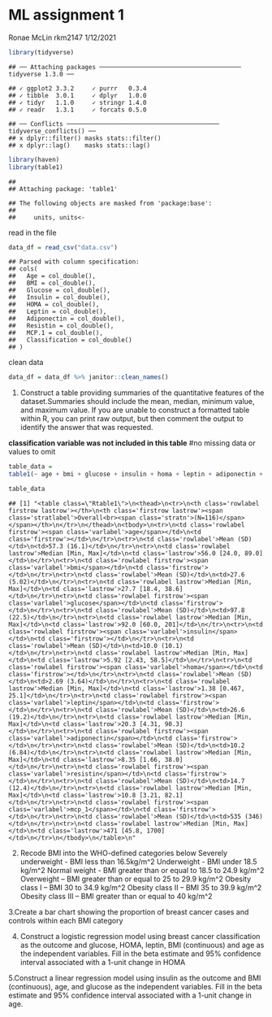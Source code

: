 ML assignment 1
================
Ronae McLin rkm2147
1/12/2021

``` r
library(tidyverse)
```

    ## ── Attaching packages ─────────────────────────────────────── tidyverse 1.3.0 ──

    ## ✓ ggplot2 3.3.2     ✓ purrr   0.3.4
    ## ✓ tibble  3.0.1     ✓ dplyr   1.0.0
    ## ✓ tidyr   1.1.0     ✓ stringr 1.4.0
    ## ✓ readr   1.3.1     ✓ forcats 0.5.0

    ## ── Conflicts ────────────────────────────────────────── tidyverse_conflicts() ──
    ## x dplyr::filter() masks stats::filter()
    ## x dplyr::lag()    masks stats::lag()

``` r
library(haven)
library(table1)
```

    ## 
    ## Attaching package: 'table1'

    ## The following objects are masked from 'package:base':
    ## 
    ##     units, units<-

read in the file

``` r
data_df = read_csv("data.csv")
```

    ## Parsed with column specification:
    ## cols(
    ##   Age = col_double(),
    ##   BMI = col_double(),
    ##   Glucose = col_double(),
    ##   Insulin = col_double(),
    ##   HOMA = col_double(),
    ##   Leptin = col_double(),
    ##   Adiponectin = col_double(),
    ##   Resistin = col_double(),
    ##   MCP.1 = col_double(),
    ##   Classification = col_double()
    ## )

clean data

``` r
data_df = data_df %>% janitor::clean_names()
```

1.  Construct a table providing summaries of the quantitative features
    of the dataset.Summaries should include the mean, median, minimum
    value, and maximum value. If you are unable to construct a formatted
    table within R, you can print raw output, but then comment the
    output to identify the answer that was requested.

**classification variable was not included in this table** \#no missing
data or values to omit

``` r
table_data = 
table1(~ age + bmi + glucose + insulin + homa + leptin + adiponectin + resistin + mcp_1, data = data_df)
```

``` r
table_data
```

    ## [1] "<table class=\"Rtable1\">\n<thead>\n<tr>\n<th class='rowlabel firstrow lastrow'></th>\n<th class='firstrow lastrow'><span class='stratlabel'>Overall<br><span class='stratn'>(N=116)</span></span></th>\n</tr>\n</thead>\n<tbody>\n<tr>\n<td class='rowlabel firstrow'><span class='varlabel'>age</span></td>\n<td class='firstrow'></td>\n</tr>\n<tr>\n<td class='rowlabel'>Mean (SD)</td>\n<td>57.3 (16.1)</td>\n</tr>\n<tr>\n<td class='rowlabel lastrow'>Median [Min, Max]</td>\n<td class='lastrow'>56.0 [24.0, 89.0]</td>\n</tr>\n<tr>\n<td class='rowlabel firstrow'><span class='varlabel'>bmi</span></td>\n<td class='firstrow'></td>\n</tr>\n<tr>\n<td class='rowlabel'>Mean (SD)</td>\n<td>27.6 (5.02)</td>\n</tr>\n<tr>\n<td class='rowlabel lastrow'>Median [Min, Max]</td>\n<td class='lastrow'>27.7 [18.4, 38.6]</td>\n</tr>\n<tr>\n<td class='rowlabel firstrow'><span class='varlabel'>glucose</span></td>\n<td class='firstrow'></td>\n</tr>\n<tr>\n<td class='rowlabel'>Mean (SD)</td>\n<td>97.8 (22.5)</td>\n</tr>\n<tr>\n<td class='rowlabel lastrow'>Median [Min, Max]</td>\n<td class='lastrow'>92.0 [60.0, 201]</td>\n</tr>\n<tr>\n<td class='rowlabel firstrow'><span class='varlabel'>insulin</span></td>\n<td class='firstrow'></td>\n</tr>\n<tr>\n<td class='rowlabel'>Mean (SD)</td>\n<td>10.0 (10.1)</td>\n</tr>\n<tr>\n<td class='rowlabel lastrow'>Median [Min, Max]</td>\n<td class='lastrow'>5.92 [2.43, 58.5]</td>\n</tr>\n<tr>\n<td class='rowlabel firstrow'><span class='varlabel'>homa</span></td>\n<td class='firstrow'></td>\n</tr>\n<tr>\n<td class='rowlabel'>Mean (SD)</td>\n<td>2.69 (3.64)</td>\n</tr>\n<tr>\n<td class='rowlabel lastrow'>Median [Min, Max]</td>\n<td class='lastrow'>1.38 [0.467, 25.1]</td>\n</tr>\n<tr>\n<td class='rowlabel firstrow'><span class='varlabel'>leptin</span></td>\n<td class='firstrow'></td>\n</tr>\n<tr>\n<td class='rowlabel'>Mean (SD)</td>\n<td>26.6 (19.2)</td>\n</tr>\n<tr>\n<td class='rowlabel lastrow'>Median [Min, Max]</td>\n<td class='lastrow'>20.3 [4.31, 90.3]</td>\n</tr>\n<tr>\n<td class='rowlabel firstrow'><span class='varlabel'>adiponectin</span></td>\n<td class='firstrow'></td>\n</tr>\n<tr>\n<td class='rowlabel'>Mean (SD)</td>\n<td>10.2 (6.84)</td>\n</tr>\n<tr>\n<td class='rowlabel lastrow'>Median [Min, Max]</td>\n<td class='lastrow'>8.35 [1.66, 38.0]</td>\n</tr>\n<tr>\n<td class='rowlabel firstrow'><span class='varlabel'>resistin</span></td>\n<td class='firstrow'></td>\n</tr>\n<tr>\n<td class='rowlabel'>Mean (SD)</td>\n<td>14.7 (12.4)</td>\n</tr>\n<tr>\n<td class='rowlabel lastrow'>Median [Min, Max]</td>\n<td class='lastrow'>10.8 [3.21, 82.1]</td>\n</tr>\n<tr>\n<td class='rowlabel firstrow'><span class='varlabel'>mcp_1</span></td>\n<td class='firstrow'></td>\n</tr>\n<tr>\n<td class='rowlabel'>Mean (SD)</td>\n<td>535 (346)</td>\n</tr>\n<tr>\n<td class='rowlabel lastrow'>Median [Min, Max]</td>\n<td class='lastrow'>471 [45.8, 1700]</td>\n</tr>\n</tbody>\n</table>\n"

2.  Recode BMI into the WHO-defined categories below Severely
    underweight - BMI less than 16.5kg/m^2 Underweight - BMI under 18.5
    kg/m^2 Normal weight - BMI greater than or equal to 18.5 to 24.9
    kg/m^2 Overweight – BMI greater than or equal to 25 to 29.9 kg/m^2
    Obesity class I – BMI 30 to 34.9 kg/m^2 Obesity class II – BMI 35 to
    39.9 kg/m^2 Obesity class III – BMI greater than or equal to 40
    kg/m^2

3.Create a bar chart showing the proportion of breast cancer cases and
controls within each BMI category

4.  Construct a logistic regression model using breast cancer
    classification as the outcome and glucose, HOMA, leptin, BMI
    (continuous) and age as the independent variables. Fill in the beta
    estimate and 95% confidence interval associated with a 1-unit change
    in HOMA

5.Construct a linear regression model using insulin as the outcome and
BMI (continuous), age, and glucose as the independent variables. Fill in
the beta estimate and 95% confidence interval associated with a 1-unit
change in age.
